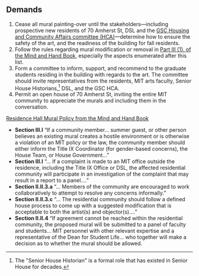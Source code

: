 ## Demands

1. Cease all mural painting-over until the stakeholders—including prospective new residents of 70 Amherst St, DSL and the [GSC Housing and Community Affairs committee (HCA)](https://goo.gl/PdWYKS)—determine how to ensure the safety of the art, and the readiness of the building for fall residents.
2. Follow the rules regarding mural modification or removal in [Part III (1). of the Mind and Hand Book](https://handbook.mit.edu/murals "MIT Residence Hall Mural Policies and Protocols"), especially the aspects enumerated after this list.
3. Form a committee to inform, support, and recommend to the graduate students residing in the building with regards to the art. The committee should invite representatives from the residents, MIT arts faculty, Senior House Historians,[^i] DSL, and the GSC HCA.
4. Permit an open house of 70 Amherst St, inviting the entire MIT community to appreciate the murals and including them in the conversation.

[^i]: The "Senior House Historian" is a formal role that has existed in Senior House for decades.

[Residence Hall Mural Policy from the Mind and Hand Book](https://handbook.mit.edu/murals "MIT Residence Hall Mural Policies and Protocols")
- **Section III.I** “If a community member… summer guest, or other person believes an existing mural creates a hostile environment or is otherwise a violation of an MIT policy or the law, the community member should either inform the Title IX Coordinator (for gender-based concerns), the House Team, or House Government...”
- **Section III.I** “... If a complaint is made to an MIT office outside the residence, including the Title IX Office or DSL, the affected residential community will participate in an investigation of the complaint that may result in a report to a panel....”
- **Section II.II.3.a** “... Members of the community are encouraged to work collaboratively to attempt to resolve any concerns informally.”
- **Section II.II.3.c** “... The residential community should follow a defined house process to come up with a suggested modification that is acceptable to both the artist(s) and objector(s)....”
- **Section II.II.4** “If agreement cannot be reached within the residential community, the proposed mural will be submitted to a panel of faculty and students… MIT personnel with other relevant expertise and a representative of the Dean for Student Life... who together will make a decision as to whether the mural should be allowed.
